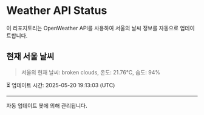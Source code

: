 
# Weather API Status

이 리포지토리는 OpenWeather API를 사용하여 서울의 날씨 정보를 자동으로 업데이트합니다.

## 현재 서울 날씨
> 서울의 현재 날씨: broken clouds, 온도: 21.76°C, 습도: 94%

⏳ 업데이트 시간: 2025-05-20 19:13:03 (UTC)

---
자동 업데이트 봇에 의해 관리됩니다.
